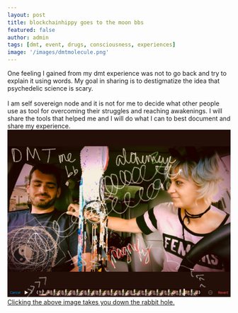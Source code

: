 ```yaml
---
layout: post
title: blockchainhippy goes to the moon bbs
featured: false
author: admin
tags: [dmt, event, drugs, consciousness, experiences]
image: '/images/dmtmolecule.png'
---
```


One feeling I gained from my dmt experience was not to go back and try to explain it using words. My goal in sharing is to destigmatize the idea that psychedelic science is scary. 
<br>
<br>
I am self sovereign node and it is not for me to decide what other people use as tool for overcoming their struggles and reaching awakenings. I will share the tools that helped me and I will do what I can to best document and share my experience.
<br>
<a href="https://d.tube/v/blockchainhippy/0l50kya7">
  <img src="/images/dmtpostthumb.jpg" alt="DMT">
  <br>
  Clicking the above image takes you down the rabbit hole.
